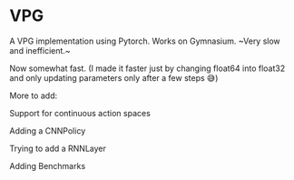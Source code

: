 # VPG
A VPG implementation using Pytorch. Works on Gymnasium. ~Very slow and inefficient.~

Now somewhat fast. (I made it faster just by changing float64 into float32 and only updating parameters only after a few steps 😅)

More to add:

Support for continuous action spaces

Adding a CNNPolicy

Trying to add a RNNLayer

Adding Benchmarks
